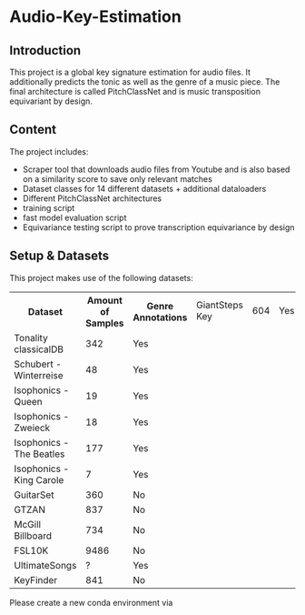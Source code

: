 # Audio-Key-Estimation

## Introduction

This project is a global key signature estimation for audio files. It additionally predicts the tonic as well as the genre of a music piece. The final architecture is called PitchClassNet and is music transposition equivariant by design.

## Content

The project includes:
- Scraper tool that downloads audio files from Youtube and is also based on a similarity score to save only relevant matches
- Dataset classes for 14 different datasets + additional dataloaders
- Different PitchClassNet architectures
- training script
- fast model evaluation script
- Equivariance testing script to prove transcription equivariance by design

## Setup & Datasets

This project makes use of the following datasets:

<table>
    <col>
    <col>
    <col>
    <tr>
        <th rowspan=2>Dataset</th>
        <th rowspan=2>Amount of Samples</th>
        <th rowspan=2>Genre Annotations</th>
    </tr>
    <tr>
        <td>GiantSteps Key</td>
        <td>604</td>
        <td>Yes</td>
    </tr>
    <tr>
        <td>Tonality classicalDB</td>
        <td>342</td>
        <td>Yes</td>
    </tr>
    <tr>
        <td>Schubert - Winterreise</td>
        <td>48</td>
        <td>Yes</td>
    </tr>
    <tr>
        <td>Isophonics - Queen</td>
        <td>19</td>
        <td>Yes</td>
    </tr>
    <tr>
        <td>Isophonics - Zweieck</td>
        <td>18</td>
        <td>Yes</td>
    </tr>
    <tr>
        <td>Isophonics - The Beatles</td>
        <td>177</td>
        <td>Yes</td>
    </tr>
    <tr>
        <td>Isophonics - King Carole</td>
        <td>7</td>
        <td>Yes</td>
    </tr>
    <tr>
        <td>GuitarSet</td>
        <td>360</td>
        <td>No</td>
    </tr>
    <tr>
        <td>GTZAN</td>
        <td>837</td>
        <td>No</td>
    </tr>
    <tr>
        <td>McGill Billboard</td>
        <td>734</td>
        <td>No</td>
    </tr>
    <tr>
        <td>FSL10K</td>
        <td>9486</td>
        <td>No</td>
    </tr>
    <tr>
        <td>UltimateSongs</td>
        <td>?</td>
        <td>Yes</td>
    </tr>
    <tr>
        <td>KeyFinder</td>
        <td>841</td>
        <td>No</td>
    </tr>

</table>

Please create a new conda environment via

